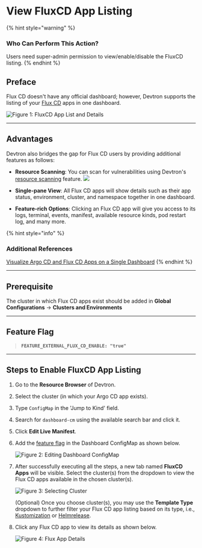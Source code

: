 # View FluxCD App Listing

{% hint style="warning" %}
### Who Can Perform This Action?
Users need super-admin permission to view/enable/disable the FluxCD listing.
{% endhint %}

## Preface

Flux CD doesn't have any official dashboard; however, Devtron supports the listing of your [Flux CD](https://fluxcd.io/) apps in one dashboard.

![Figure 1: FluxCD App List and Details](https://devtron-public-asset.s3.us-east-2.amazonaws.com/images/creating-application/fluxcd/fluxcd-listing.jpg)

---

## Advantages

Devtron also bridges the gap for Flux CD users by providing additional features as follows:

* **Resource Scanning**: You can scan for vulnerabilities using Devtron's [resource scanning](../../user-guide/security-features.md#from-app-details) feature. [![](https://devtron-public-asset.s3.us-east-2.amazonaws.com/images/elements/EnterpriseTag.svg)](https://devtron.ai/pricing)

* **Single-pane View**: All Flux CD apps will show details such as their app status, environment, cluster, and namespace together in one dashboard. 

* **Feature-rich Options**: Clicking an Flux CD app will give you access to its logs, terminal, events, manifest, available resource kinds, pod restart log, and many more.

{% hint style="info" %}
### Additional References
[Visualize Argo CD and Flux CD Apps on a Single Dashboard](https://devtron.ai/blog/devtrons-september-2024-release-now-visualize-your-argo-cd-and-flux-cd-applications-on-a-single-dashboard/)
{% endhint %}

---

## Prerequisite

The cluster in which Flux CD apps exist should be added in **Global Configurations** → **Clusters and Environments**

---

## Feature Flag

> **`FEATURE_EXTERNAL_FLUX_CD_ENABLE: "true"`**

---

## Steps to Enable FluxCD App Listing

1. Go to the **Resource Browser** of Devtron.

2. Select the cluster (in which your Argo CD app exists).

3. Type `ConfigMap` in the 'Jump to Kind' field.

4. Search for `dashboard-cm` using the available search bar and click it.

5. Click **Edit Live Manifest**.

6. Add the [feature flag](#feature-flag-1) in the Dashboard ConfigMap as shown below.

    ![Figure 2: Editing Dashboard ConfigMap](https://devtron-public-asset.s3.us-east-2.amazonaws.com/images/creating-application/fluxcd/flux-feature-flag.jpg)

7. After successfully executing all the steps, a new tab named **FluxCD Apps** will be visible. Select the cluster(s) from the dropdown to view the Flux CD apps available in the chosen cluster(s).

    ![Figure 3: Selecting Cluster](https://devtron-public-asset.s3.us-east-2.amazonaws.com/images/creating-application/fluxcd/cluster-selection.jpg)

    (Optional) Once you choose cluster(s), you may use the **Template Type** dropdown to further filter your Flux CD app listing based on its type, i.e., [Kustomization](https://fluxcd.io/flux/components/kustomize/kustomizations/) or [Helmrelease](https://fluxcd.io/flux/components/helm/helmreleases/).

8.  Click any Flux CD app to view its details as shown below.

    ![Figure 4: Flux App Details](https://devtron-public-asset.s3.us-east-2.amazonaws.com/images/creating-application/fluxcd/app-details-flux.gif)